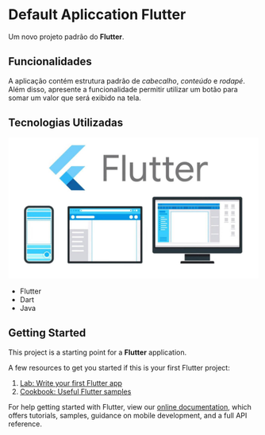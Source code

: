 # Default Apliccation Flutter

Um novo projeto padrão do **Flutter**.

## Funcionalidades

A aplicação contém estrutura padrão de *cabecalho*, *conteúdo* e *rodapé*. Além disso, apresente a funcionalidade permitir utilizar um botão para somar um valor que será exibido na tela.

## Tecnologias Utilizadas

[![Logo do Flutter](lib/img/flutter.jpg)](https://flutter.dev/)

* Flutter
* Dart
* Java

## Getting Started

This project is a starting point for a **Flutter** application.

A few resources to get you started if this is your first Flutter project:

1. [Lab: Write your first Flutter app](https://flutter.dev/docs/get-started/codelab)
2. [Cookbook: Useful Flutter samples](https://flutter.dev/docs/cookbook)

For help getting started with Flutter, view our
[online documentation](https://flutter.dev/docs), which offers tutorials,
samples, guidance on mobile development, and a full API reference.

